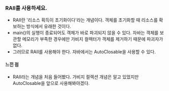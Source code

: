 ### RAII를 사용하세요. 
* RAII란 '리소스 획득이 초기화이다'라는 개념이다. 객체를 초기화할 때 리소스를 확보하는 방식에서 유래한 것이다. 
* main()의 실행이 종료되어도 객체가 바로 파괴되지 않을 수 있다. 자바는 객체를 보관할 메모리가 부족한 경우에만 가비지 컬렉터가 객체를 제거하기 때문에 파괴자가 없다. 
* 그러므로 RAII를 사용해야 한다. 자바에서는 AutoClosable을 사용할 수 있다. 



#### 느낀 점 
* RAII라는 개념을 처음 들어봤다. 가비지 컬렉션 개념은 알고 있었지만 AutoClosable을 앞으로 사용해봐야겠다. 
